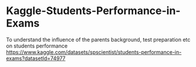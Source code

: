 # Kaggle-Students-Performance-in-Exams
To understand the influence of the parents background, test preparation etc on students performance https://www.kaggle.com/datasets/spscientist/students-performance-in-exams?datasetId=74977

